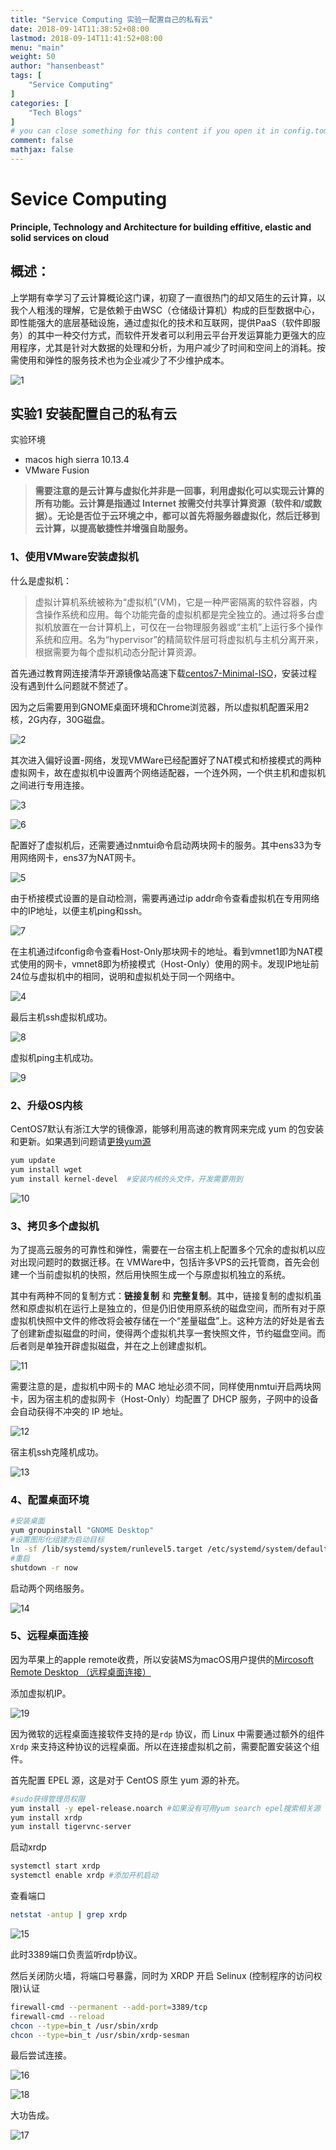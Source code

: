 ```yaml
---
title: "Service Computing 实验一配置自己的私有云"
date: 2018-09-14T11:38:52+08:00
lastmod: 2018-09-14T11:41:52+08:00
menu: "main"
weight: 50
author: "hansenbeast"
tags: [
    "Service Computing"
]
categories: [
    "Tech Blogs"
]
# you can close something for this content if you open it in config.toml.
comment: false
mathjax: false
---
```




# Sevice Computing

**Principle, Technology and Architecture for building effitive, elastic and solid services on cloud**

## 概述：

上学期有幸学习了云计算概论这门课，初窥了一直很热门的却又陌生的云计算，以我个人粗浅的理解，它是依赖于由WSC（仓储级计算机）构成的巨型数据中心，即性能强大的底层基础设施，通过虚拟化的技术和互联网，提供PaaS（软件即服务）的其中一种交付方式，而软件开发者可以利用云平台开发运算能力更强大的应用程序，尤其是针对大数据的处理和分析，为用户减少了时间和空间上的消耗。按需使用和弹性的服务技术也为企业减少了不少维护成本。

![1](Assets/1.png)

## 实验1 安装配置自己的私有云

实验环境

- macos  high sierra 10.13.4
- VMware Fusion

> **需要注意的是云计算与虚拟化并非是一回事，利用虚拟化可以实现云计算的所有功能。云计算是指通过 Internet 按需交付共享计算资源（软件和/或数据）。无论是否位于云环境之中，都可以首先将服务器虚拟化，然后迁移到云计算，以提高敏捷性并增强自助服务。** 
>

### 1、使用VMware安装虚拟机

什么是虚拟机：

> 虚拟计算机系统被称为“虚拟机”(VM)，它是一种严密隔离的软件容器，内含操作系统和应用。每个功能完备的虚拟机都是完全独立的。通过将多台虚拟机放置在一台计算机上，可仅在一台物理服务器或“主机”上运行多个操作系统和应用。名为“hypervisor”的精简软件层可将虚拟机与主机分离开来，根据需要为每个虚拟机动态分配计算资源。

 首先通过教育网连接清华开源镜像站高速下载[centos7-Minimal-ISO](https://mirror.tuna.tsinghua.edu.cn/centos/7.5.1804/isos/x86_64/)，安装过程没有遇到什么问题就不赘述了。

因为之后需要用到GNOME桌面环境和Chrome浏览器，所以虚拟机配置采用2核，2G内存，30G磁盘。

![2](Assets/2.png)

其次进入偏好设置-网络，发现VMWare已经配置好了NAT模式和桥接模式的两种虚拟网卡，故在虚拟机中设置两个网络适配器，一个连外网，一个供主机和虚拟机之间进行专用连接。

![3](Assets/3.png)

![6](Assets/6.png)

配置好了虚拟机后，还需要通过nmtui命令启动两块网卡的服务。其中ens33为专用网络网卡，ens37为NAT网卡。

![5](Assets/5.png)

由于桥接模式设置的是自动检测，需要再通过ip addr命令查看虚拟机在专用网络中的IP地址，以便主机ping和ssh。

![7](Assets/7.png)

在主机通过ifconfig命令查看Host-Only那块网卡的地址。看到vmnet1即为NAT模式使用的网卡，vmnet8即为桥接模式（Host-Only）使用的网卡。发现IP地址前24位与虚拟机中的相同，说明和虚拟机处于同一个网络中。

![4](Assets/4.png)

最后主机ssh虚拟机成功。

![8](Assets/8.png)

虚拟机ping主机成功。

![9](Assets/9.png)



### 2、升级OS内核

CentOS7默认有浙江大学的镜像源，能够利用高速的教育网来完成 yum 的包安装和更新。如果遇到问题请[更换yum源](https://www.cnblogs.com/wujinghua/p/8552785.html)

```bash
yum update
yum install wget
yum install kernel-devel  #安装内核的头文件，开发需要用到
```

![10](Assets/10.png)



### 3、拷贝多个虚拟机

为了提高云服务的可靠性和弹性，需要在一台宿主机上配置多个冗余的虚拟机以应对出现问题时的数据迁移。在 VMWare中，包括许多VPS的云托管商，首先会创建一个当前虚拟机的快照，然后用快照生成一个与原虚拟机独立的系统。

其中有两种不同的复制方式：**链接复制** 和 **完整复制**。其中，链接复制的虚拟机虽然和原虚拟机在运行上是独立的，但是仍旧使用原系统的磁盘空间，而所有对于原虚拟机快照中文件的修改将会被存储在一个“差量磁盘”上。这种方法的好处是省去了创建新虚拟磁盘的时间，使得两个虚拟机共享一套快照文件，节约磁盘空间。而后者则是单独开辟虚拟磁盘，并在之上创建虚拟机。

![11](Assets/11.png)

需要注意的是，虚拟机中网卡的 MAC 地址必须不同，同样使用nmtui开启两块网卡，因为宿主机的虚拟网卡（Host-Only）均配置了 DHCP 服务，子网中的设备会自动获得不冲突的 IP 地址。

![12](Assets/12.png)

宿主机ssh克隆机成功。

![13](Assets/13.png)



### 4、配置桌面环境

```bash
#安装桌面 
yum groupinstall "GNOME Desktop" 
#设置图形化组建为启动目标
ln -sf /lib/systemd/system/runlevel5.target /etc/systemd/system/default.target 
#重启
shutdown -r now 
```

启动两个网络服务。

![14](Assets/14.png)



### 5、远程桌面连接

因为苹果上的apple remote收费，所以安装MS为macOS用户提供的[Mircosoft Remote Desktop （远程桌面连接）](https://zhuanlan.zhihu.com/p/34202380)

添加虚拟机IP。

![19](Assets/19.png)

因为微软的远程桌面连接软件支持的是`rdp` 协议，而 Linux 中需要通过额外的组件 `Xrdp` 来支持这种协议的远程桌面。所以在连接虚拟机之前，需要配置安装这个组件。

首先配置 EPEL 源，这是对于 CentOS 原生 yum 源的补充。

```bash
#sudo获得管理员权限
yum install -y epel-release.noarch #如果没有可用yum search epel搜索相关源 
yum install xrdp 
yum install tigervnc-server
```

启动xrdp

```bash
systemctl start xrdp
systemctl enable xrdp #添加开机启动
```

查看端口

```bash
netstat -antup | grep xrdp
```

![15](Assets/15.png)

此时3389端口负责监听rdp协议。

然后关闭防火墙，将端口号暴露，同时为 XRDP 开启 Selinux (控制程序的访问权限)认证

```bash
firewall-cmd --permanent --add-port=3389/tcp
firewall-cmd --reload
chcon --type=bin_t /usr/sbin/xrdp
chcon --type=bin_t /usr/sbin/xrdp-sesman
```

最后尝试连接。

![16](Assets/16.png)

![18](Assets/18.png)

大功告成。

![17](Assets/17.png)